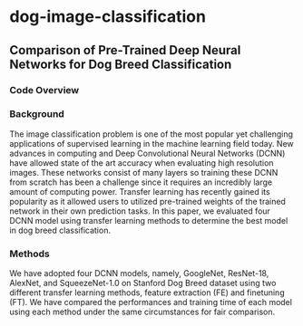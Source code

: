 # dog-image-classification
## Comparison of Pre-Trained Deep Neural Networks for Dog Breed Classification

### Code Overview

### Background
The image classification problem is one of the most popular yet challenging applications of supervised learning in the machine learning field today. New advances in computing and Deep Convolutional Neural Networks (DCNN) have allowed state of the art accuracy when evaluating high resolution images. These networks consist of many layers so training these DCNN from scratch has been a challenge since it requires an incredibly large amount of computing power. Transfer learning has recently gained its popularity as it allowed users to utilized pre-trained weights of the trained network in their own prediction tasks. In this paper, we evaluated four DCNN model using transfer learning methods to determine the best model in dog breed classification.

### Methods
We have adopted four DCNN models, namely, GoogleNet, ResNet-18, AlexNet, and SqueezeNet-1.0 on Stanford Dog Breed dataset using two different transfer learning methods, feature extraction (FE) and finetuning (FT). We have compared the performances and training time of each model using each method under the same circumstances for fair comparison.

